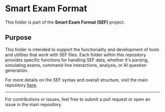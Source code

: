 
# Smart Exam Format

This folder is part of the **Smart Exam Format (SEF)** project.

## Purpose

This folder is intended to support the functionality and development of tools and utilities that work with SEF files. Each folder within this repository provides specific functions for handling SEF data, whether it's parsing, simulating exams, command-line interactions, analysis, or AI question generation.

For more details on the SEF syntax and overall structure, visit the main repository [here](https://github.com/yllemo/Smart-Exam-Format).

---

For contributions or issues, feel free to submit a pull request or open an issue in the main repository.
